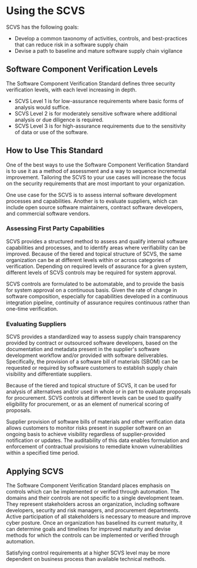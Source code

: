 # Using the SCVS

SCVS has the following goals:

* Develop a common taxonomy of activities, controls, and best-practices that can reduce risk in a software supply chain
* Devise a path to baseline and mature software supply chain vigilance

## Software Component Verification Levels

The Software Component Verification Standard defines three security verification levels, with each level increasing in depth.

* SCVS Level 1 is for low-assurance requirements where basic forms of analysis would suffice.
* SCVS Level 2 is for moderately sensitive software where additional analysis or due diligence is required.
* SCVS Level 3 is for high-assurance requirements due to the sensitivity of data or use of the software.

## How to Use This Standard

One of the best ways to use the Software Component Verification Standard is to use it as a method of assessment and a 
way to sequence incremental improvement. Tailoring the SCVS to your use cases will increase the focus on the security 
requirements that are most important to your organization.

One use case for the SCVS is to assess internal software development processes and capabilities. Another is to evaluate 
suppliers, which can include open source software maintainers, contract software developers, and commercial software 
vendors. 

### Assessing First Party Capabilities
SCVS provides a structured method to assess and qualify internal software capabilities and processes, and to identify 
areas where verifiability can be improved. Because of the tiered and topical structure of SCVS, the same organization 
can be at different levels within or across categories of verification. Depending on required levels of assurance for a 
given system, different levels of SCVS controls may be required for system approval.

SCVS controls are formulated to be automatable, and to provide the basis for system approval on a continuous basis. 
Given the rate of change in software composition, especially for capabilities developed in a continuous integration 
pipeline, continuity of assurance requires continuous rather than one-time verification. 

### Evaluating Suppliers
SCVS provides a standardized way to assess supply chain transparency provided by contract or outsourced software 
developers, based on the documentation and metadata present in the supplier's software development workflow and/or 
provided with software deliverables. Specifically, the provision of a software bill of materials (SBOM) can be 
requested or required by software customers to establish supply chain visibility and differentiate suppliers. 

Because of the tiered and topical structure of SCVS, it can be used for analysis of alternatives and/or used in whole 
or in part to evaluate proposals for procurement. SCVS controls at different levels can be used to qualify 
eligibility for procurement, or as an element of numerical scoring of proposals. 

Supplier provision of software bills of materials and other verification data allows customers to monitor risks present 
in supplier software on an ongoing basis to achieve visibility regardless of supplier-provided notification or updates. 
The auditability of this data enables formulation and enforcement of contractual provisions to remediate known 
vulnerabilities within a specified time period.

## Applying SCVS

The Software Component Verification Standard places emphasis on controls which can be implemented or verified
through automation. The domains and their controls are not specific to a single development team. They represent
stakeholders across an organization, including software developers, security and risk managers, and procurement
departments. Active participation of all stakeholders is necessary to measure and improve cyber posture. 
Once an organization has baselined its current maturity, it can determine goals and timelines for improved maturity
and devise methods for which the controls can be implemented or verified through automation.

Satisfying control requirements at a higher SCVS level may be more dependent on business process than available technical methods. 

<div style="page-break-after: always; visibility: hidden">
\newpage
</div>
